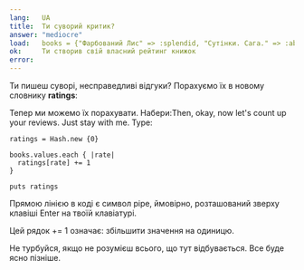 ```yaml
---
lang:   UA
title:  Ти суворий критик?
answer: "mediocre"
load:   books = {"Фарбований Лис" => :splendid, "Сутінки. Сага." => :abysmal, "Хоббіт" => :mediocre, "Голодні ігри" => :mediocre}
ok:     Ти створив свій власний рейтинг книжок
error:  
---
```


Ти пишеш суворі, несправедливі відгуки? Порахуємо їх в новому словнику __ratings__:

Тепер ми можемо їх порахувати. Набери:Then, okay, now let's count up your reviews. Just stay with me. Type:

    ratings = Hash.new {0}

    books.values.each { |rate|
      ratings[rate] += 1
    }

    puts ratings

Прямою лінією в коді є символ pipe, ймовірно, розташований зверху клавіші Enter на твоїй клавіатурі.

Цей рядок += 1 означає: збільшити значення на одиницю.

Не турбуйся, якщо не розумієш всього, що тут відбувається. Все буде ясно пізніше.
